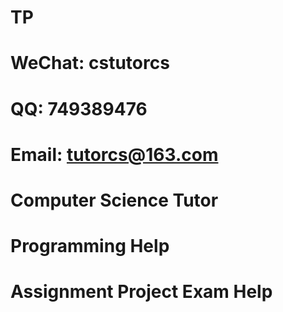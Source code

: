 # TP
# WeChat: cstutorcs

# QQ: 749389476

# Email: tutorcs@163.com

# Computer Science Tutor

# Programming Help

# Assignment Project Exam Help
